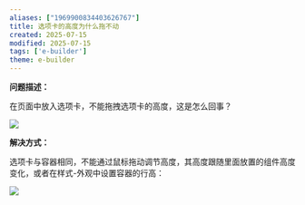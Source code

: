 ```yaml
---
aliases: ["1969900834403626767"]
title: 选项卡的高度为什么拖不动
created: 2025-07-15
modified: 2025-07-15
tags: ['e-builder']
theme: e-builder
---
```


**问题描述：**

在页面中放入选项卡，不能拖拽选项卡的高度，这是怎么回事？

![](305c9a96f87708d2c0608eb4a0af55a8.jpg)

**解决方式：**

选项卡与容器相同，不能通过鼠标拖动调节高度，其高度跟随里面放置的组件高度变化，或者在样式-外观中设置容器的行高：

![](671c4f2f925cfa2ce44e7368e9be64df.jpg)